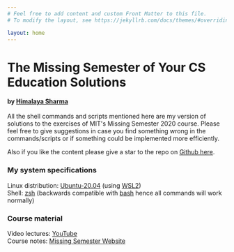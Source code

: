 ```yaml
---
# Feel free to add content and custom Front Matter to this file.
# To modify the layout, see https://jekyllrb.com/docs/themes/#overriding-theme-defaults

layout: home
---
```

# **The Missing Semester of Your CS Education Solutions**
**by [Himalaya Sharma](https://github.com/himalayasharma)**
\
\
All the shell commands and scripts mentioned here are my version of solutions to the exercises of MIT's Missing Semester 2020 course. Please feel free to give suggestions in case you find something wrong in the commands/scripts or if something could be implemented more efficiently.

Also if you like the content please give a star to the repo on [Github here](https://github.com/himalayasharma).

### My system specifications

Linux distribution: [Ubuntu-20.04](https://www.microsoft.com/en-us/p/ubuntu-2004-lts/9n6svws3rx71#activetab=pivot:overviewtab) (using [WSL2](https://docs.microsoft.com/en-us/windows/wsl/))\
Shell: [zsh](https://www.zsh.org/) (backwards compatible with [bash](https://www.gnu.org/software/bash/) hence all commands will work normally)

### Course material

Video lectures: [YouTube](https://youtube.com/playlist?list=PLyzOVJj3bHQuloKGG59rS43e29ro7I57J)\
Course notes:  [Missing Semester Website](https://missing.csail.mit.edu/)